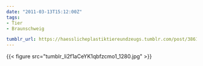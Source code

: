 ```yaml
---
date: "2011-03-13T15:12:00Z"
tags:
- Tier
- Braunschweig

tumblr_url: https://haesslicheplastiktiereundzeugs.tumblr.com/post/3861103237
---
```

{{< figure src="tumblr_li2f1aCeYK1qbfzcmo1_1280.jpg" >}}
